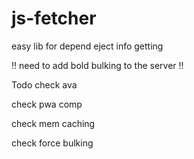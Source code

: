 # js-fetcher

easy lib for depend eject info getting


!! need to add bold bulking to the server !!

Todo
 check ava

 check pwa comp
 
 check mem caching
 
 check force bulking
